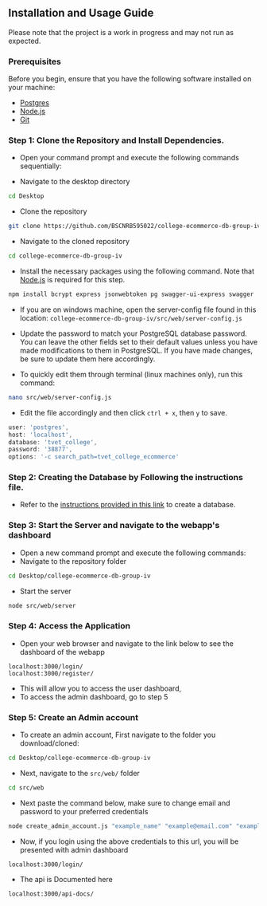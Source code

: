 ## Installation and Usage Guide

Please note that the project is a work in progress and may not run as expected.

### Prerequisites

Before you begin, ensure that you have the following software installed on your machine:

- [Postgres](https://www.postgresql.org/download/)
- [Node.js](https://nodejs.org/en/download/)
- [Git](https://git-scm.com/download/)

### Step 1: Clone the Repository and Install Dependencies.

- Open your command prompt and execute the following commands sequentially:

- Navigate to the desktop directory

```bash
cd Desktop
```

- Clone the repository

```bash
git clone https://github.com/BSCNRB595022/college-ecommerce-db-group-iv/
```

- Navigate to the cloned repository

```bash
cd college-ecommerce-db-group-iv
```

- Install the necessary packages using the following command. Note that [Node.js](https://nodejs.org/en/download/) is required for this step.

```bash
npm install bcrypt express jsonwebtoken pg swagger-ui-express swagger
```

- If you are on windows machine, open the server-config file found in this location: `college-ecommerce-db-group-iv/src/web/server-config.js`
- Update the password to match your PostgreSQL database password. You can leave the other fields set to their default values unless you have made modifications to them in PostgreSQL. If you have made changes, be sure to update them here accordingly.

- To quickly edit them through terminal (linux machines only), run this command:

```bash
nano src/web/server-config.js
```
- Edit the file accordingly and then click `ctrl + x`, then `y` to save.

```js
user: 'postgres',
host: 'localhost',
database: 'tvet_college',
password: '38877',
options: '-c search_path=tvet_college_ecommerce'
```

### Step 2: Creating the Database by Following the instructions file.

- Refer to the [instructions provided in this link](https://github.com/BSCNRB595022/college-ecommerce-db-group-iv/blob/main/src/guide/2_db_creation.md) to create a database.

### Step 3: Start the Server and navigate to the webapp's dashboard

- Open a new command prompt and execute the following commands:
- Navigate to the repository folder

```bash
cd Desktop/college-ecommerce-db-group-iv
```

- Start the server

```bash
node src/web/server
```

### Step 4: Access the Application

- Open your web browser and navigate to the link below to see the dashboard of the webapp

```
localhost:3000/login/
localhost:3000/register/
```
- This will allow you to access the user dashboard,
- To access the admin dashboard, go to step 5

### Step 5: Create an Admin account

- To create an admin account, First navigate to the folder you download/cloned:
```bash
cd Desktop/college-ecommerce-db-group-iv
```
- Next, navigate to the `src/web/` folder 
```bash
cd src/web
```
- Next paste the command below, make sure to change email and password to your preferred credentials
```bash
node create_admin_account.js "example_name" "example@email.com" "example_password" "admin"
```

- Now, if you login using the above credentials to this url, you will be presented with admin dashboard
```
localhost:3000/login/
```

- The api is Documented here
```
localhost:3000/api-docs/
```